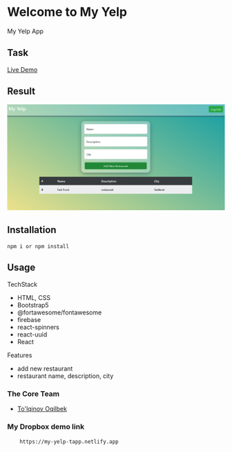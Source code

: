 # Welcome to My Yelp
My Yelp App

## Task

[Live Demo](https://my-yelp-tapp.netlify.app)

## Result

<img src="./src/img/my_yelp_main.png" />

## Installation

```
npm i or npm install
```

## Usage
TechStack

- HTML, CSS
- Bootstrap5
- @fortawesome/fontawesome
- firebase
- react-spinners
- react-uuid
- React

Features

- add new restaurant
- restaurant name, description, city

### The Core Team

- <a href="https://github.com/Oqilbek2121">To'lqinov Oqilbek</a><br>

### My Dropbox demo link 

```
    https://my-yelp-tapp.netlify.app
```